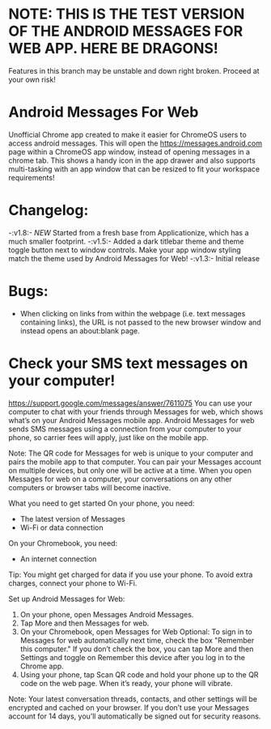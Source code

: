 # NOTE: THIS IS THE TEST VERSION OF THE ANDROID MESSAGES FOR WEB APP.  HERE BE DRAGONS!
Features in this branch may be unstable and down right broken.  Proceed at your own risk!

# Android Messages For Web
Unofficial Chrome app created to make it easier for ChromeOS users to access android messages.  This will open the https://messages.android.com page within a ChromeOS app window, instead of opening messages in a chrome tab.  This shows a handy icon in the app drawer and also supports multi-tasking with an app window that can be resized to fit your workspace requirements!

# Changelog:
-:v1.8:- *NEW* Started from a fresh base from Applicationize, which has a much smaller footprint.
-:v1.5:- Added a dark titlebar theme and theme toggle button next to window controls.  Make your app window styling match the theme used by Android Messages for Web!
-:v1.3:- Initial release


# Bugs:
- When clicking on links from within the webpage (i.e. text messages containing links), the URL is not passed to the new browser window and instead opens an about:blank page.

# Check your SMS text messages on your computer!
https://support.google.com/messages/answer/7611075
You can use your computer to chat with your friends through Messages for web, which shows what’s on your Android Messages mobile app. Android Messages for web sends SMS messages using a connection from your computer to your phone, so carrier fees will apply, just like on the mobile app.

Note: The QR code for Messages for web is unique to your computer and pairs the mobile app to that computer. You can pair your Messages account on multiple devices, but only one will be active at a time. When you open Messages for web on a computer, your conversations on any other computers or browser tabs will become inactive.

What you need to get started
On your phone, you need:
 - The latest version of Messages
 - Wi-Fi or data connection

On your Chromebook, you need:
  - An internet connection

Tip: You might get charged for data if you use your phone. To avoid extra charges, connect your phone to Wi-Fi.

Set up Android Messages for Web:
  1) On your phone, open Messages Android Messages.
  2) Tap More and then Messages for web.
  3) On your Chromebook, open Messages for Web
        Optional: To sign in to Messages for web automatically next time, check the box "Remember
        this computer." If you don’t check the box, you can tap More and then Settings and toggle
        on Remember this device after you log in to the Chrome app.
  4) Using your phone, tap Scan QR code and hold your phone up to the QR code on the web page.
       When it’s ready, your phone will vibrate.

Note: Your latest conversation threads, contacts, and other settings will be encrypted and cached on your browser. If you don’t use your Messages account for 14 days, you’ll automatically be signed out for security reasons.
